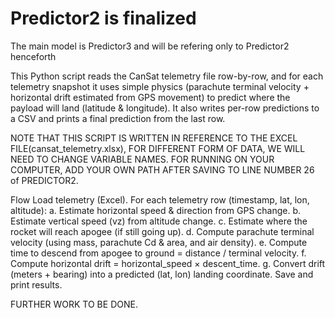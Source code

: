 # Predictor2 is finalized
The main model is Predictor3 and will be refering only to Predictor2 henceforth

This Python script reads the CanSat telemetry file row-by-row, and for each telemetry snapshot it uses simple physics (parachute terminal velocity + horizontal drift estimated from GPS movement) to predict where the payload will land (latitude & longitude). It also writes per-row predictions to a CSV and prints a final prediction from the last row. 

NOTE THAT THIS SCRIPT IS WRITTEN IN REFERENCE TO THE EXCEL FILE(cansat_telemetry.xlsx), FOR DIFFERENT FORM OF DATA, WE WILL NEED TO CHANGE VARIABLE NAMES.  FOR RUNNING ON YOUR COMPUTER, ADD YOUR OWN PATH AFTER SAVING TO LINE NUMBER 26 of PREDICTOR2.

Flow
Load telemetry (Excel).
For each telemetry row (timestamp, lat, lon, altitude):
 a. Estimate horizontal speed & direction from GPS change.
 b. Estimate vertical speed (vz) from altitude change.
 c. Estimate where the rocket will reach apogee (if still going up).
 d. Compute parachute terminal velocity (using mass, parachute Cd & area, and air density).
 e. Compute time to descend from apogee to ground = distance / terminal velocity.
 f. Compute horizontal drift = horizontal_speed × descent_time.
 g. Convert drift (meters + bearing) into a predicted (lat, lon) landing coordinate.
Save and print results.

FURTHER WORK TO BE DONE. 
 




